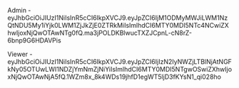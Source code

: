 Admin -  eyJhbGciOiJIUzI1NiIsInR5cCI6IkpXVCJ9.eyJpZCI6IjM1ODMyMWJiLWM1NzQtNDU5My1iYjk0LWM1ZjJkZjE0ZTRkMiIsImlhdCI6MTY0MDI5NTc4NCwiZXhwIjoxNjQwOTAwNTg0fQ.ma3jPOLDKBlwucTXZJCpnL-cN8rZ-6bnp9G6HDAVPis



Viewer - eyJhbGciOiJIUzI1NiIsInR5cCI6IkpXVCJ9.eyJpZCI6IjIzN2IyNWZjLTBlNjAtNGFkNy05OTUwLWI1NDZjYmNmZjNiYiIsImlhdCI6MTY0MDI5NTgwOSwiZXhwIjoxNjQwOTAwNjA5fQ.1WZm8x_8k4WDs19jhfD1egWT5ljD3fKYsN1_qi028ho